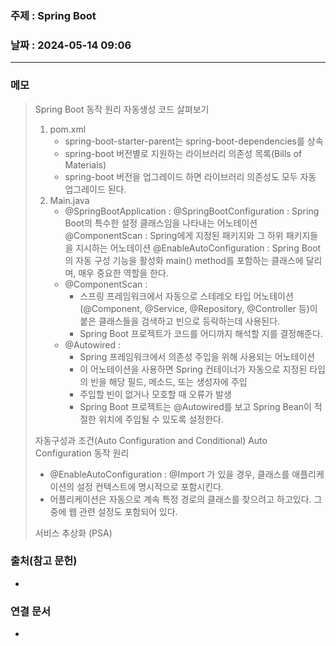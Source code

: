 ### 주제 : Spring Boot

### 날짜 : 2024-05-14 09:06
----
### 메모
> Spring Boot 동작 원리
> 자동생성 코드 살펴보기
> 	1. pom.xml
> 		- spring-boot-starter-parent는 spring-boot-dependencies를 상속
> 		- spring-boot 버전별로 지원하는 라이브러리 의존성 목록(Bills of Materials)
> 		- spring-boot 버전을 업그레이드 하면 라이브러리 의존성도 모두 자동 업그레이드 된다.
> 	2. Main.java
> 		- @SpringBootApplication :
> 			@SpringBootConfiguration : Spring Boot의 특수한 설정 클래스임을 나타내는 어노테이션
> 			@ComponentScan : Spring에게 지정된 패키지와 그 하위 패키지들을 지시하는 어노테이션
> 			@EnableAutoConfiguration : Spring Boot의 자동 구성 기능을 활성화
> 			main() method를 포함하는 클래스에 달리며, 매우 중요한 역할을 한다.
> 		- @ComponentScan :
> 			 - 스프링 프레임워크에서 자동으로 스테레오 타입 어노테이션(@Component, @Service, @Repository, @Controller 등)이 붙은 클래스들을 검색하고 빈으로 등락하는데 사용된다.
> 			 - Spring Boot 프로젝트가 코드를 어디까지 해석할 지를 결정해준다.
> 		- @Autowired :
> 			- Spring 프레임워크에서 의존성 주입을 위해 사용되는 어노테이션
> 			- 이 어노테이션을 사용하면 Spring 컨테이너가 자동으로 지정된 타입의 빈을 해당 필드, 메소드, 또는 생성자에 주입
> 			- 주입할 빈이 없거나 모호할 때 오류가 발생
> 			- Spring Boot 프로젝트는 @Autowired를 보고 Spring Bean이 적절한 위치에 주입될 수 있도록 설정한다.
>
> 자동구성과 조건(Auto Configuration and Conditional)
> Auto Configuration 동작 원리
> 	- @EnableAutoConfiguration : @Import 가 있을 경우, 클래스를 애플리케이션의 설정 컨텍스트에 명시적으로 포함시킨다.
> 	- 어플리케이션은 자동으로 계속 특정 경로의 클래스를 찾으려고 하고있다. 그중에 웹 관련 설정도 포함되어 있다.
> 
> 서비스 추상화 (PSA)
> 

### 출처(참고 문헌)
-

### 연결 문서
-

